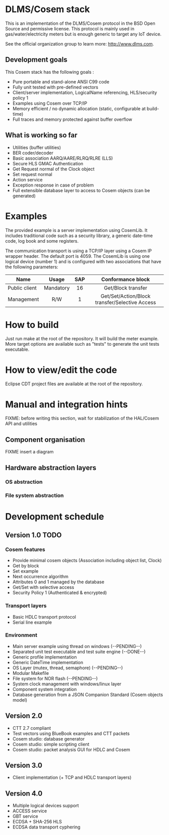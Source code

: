 # DLMS/Cosem stack

This is an implementation of the DLMS/Cosem protocol in the BSD Open Source and permissive license. This protocol is mainly used in gas/water/electricity 
meters but is enough generic to target any IoT device.

See the official organization group to learn more: http://www.dlms.com.

## Development goals

This Cosem stack has the following goals :

  * Pure portable and stand-alone ANSI C99 code
  * Fully unit tested with pre-defined vectors
  * Client/server implementation, LogicalName referencing, HLS/security policy 1
  * Examples using Cosem over TCP/IP
  * Memory efficient / no dynamic allocation (static, configurable at build-time)
  * Full traces and memory protected against buffer overflow

## What is working so far

  * Utilities (buffer utilities)
  * BER coder/decoder
  * Basic association AARQ/AARE/RLRQ/RLRE (LLS)
  * Secure HLS GMAC Authentication
  * Get Request normal of the Clock object
  * Set request normal
  * Action service
  * Exception response in case of problem
  * Full extensible database layer to access to Cosem objects (can be generated)

# Examples

The provided example is a server implementation using CosemLib. It includes traditional code such as a security library,
a generic date-time code, log book and some registers.

The communication transport is using a TCP/IP layer using a Cosem IP wrapper header. The default port is 4059.
The CosemLib is using one logical device (number 1) and is configured with two associations that have the
following parameters:


|   Name        |     Usage     |  SAP  |  Conformance block
| ------------- |:-------------:|:-----:|:-------------------:
| Public client |  Mandatory    |   16  | Get/Block transfer
| Management    |     R/W       |   1   | Get/Set/Action/Block transfer/Selective Access


# How to build

Just run make at the root of the repository. It will build the meter example. More target options are available such as "tests" to generate the 
unit tests executable.

# How to view/edit the code

Eclipse CDT project files are available at the root of the repository.

# Manual and integration hints

FIXME: before writing this section, wait for stabilization of the HAL/Cosem API and utilities

## Component organisation

FIXME insert a diagram

## Hardware abstraction layers

### OS abstraction

### File system abstraction

# Development schedule

## Version 1.0 TODO


### Cosem features

  * Provide minimal cosem objects (Association including object list, Clock)
  * Get by block
  * Set example
  * Next occurrence algorithm
  * Attributes 0 and 1 managed by the database
  * Get/Set with selective access
  * Security Policy 1 (Authenticated & encrypted)

### Transport layers

  * Basic HDLC transport protocol
  * Serial line example

### Environment

  * Main server example using thread on windows (--PENDING--)
  * Separated unit test executable and test suite engine (--DONE--)
  * Generic profile implementation
  * Generic DateTime implementation
  * OS Layer (mutex, thread, semaphore) (--PENDING--)
  * Modular Makefile
  * File system for NOR flash (--PENDING--)
  * System clock management with windows/linux layer
  * Component system integration
  * Database generation from a JSON Companion Standard (Cosem objects model)

## Version 2.0

  * CTT 2.7 compliant
  * Test vectors using BlueBook examples and CTT packets
  * Cosem studio: database generator
  * Cosem studio: simple scripting client
  * Cosem studio: packet analysis GUI for HDLC and Cosem

## Version 3.0

  * Client implementation (+ TCP and HDLC transport layers)

## Version 4.0

  * Multiple logical devices support
  * ACCESS service
  * GBT service
  * ECDSA + SHA-256 HLS
  * ECDSA data transport cyphering
